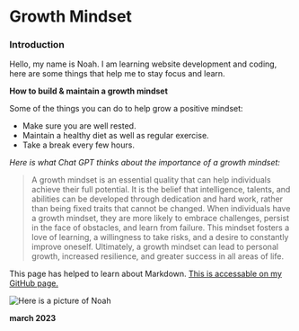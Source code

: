 # Growth Mindset

### Introduction

Hello, my name is Noah. I am learning website development and coding, here are some things that help me to stay focus and learn.

**How to build & maintain a growth mindset**

Some of the things you can do to help grow a positive mindset:

- Make sure you are well rested. 
- Maintain a healthy diet as well as regular exercise.
- Take a break every few hours.

*Here is what Chat GPT thinks about the importance of a growth mindset:*

> A growth mindset is an essential quality that can help individuals achieve their full potential. It is the belief that intelligence, talents, and abilities can be developed through dedication and hard work, rather than being fixed traits that cannot be changed. When individuals have a growth mindset, they are more likely to embrace challenges, persist in the face of obstacles, and learn from failure. This mindset fosters a love of learning, a willingness to take risks, and a desire to constantly improve oneself. Ultimately, a growth mindset can lead to personal growth, increased resilience, and greater success in all areas of life.

This page has helped to learn about Markdown. [This is accessable on my GitHub page.](https://github.com/noahpee)

![Here is a picture of Noah](https://www.elc.co.uk/medias/540451-540451-10-.jpg-1200Wx1200H?context=bWFzdGVyfGltYWdlc3wxMjczMzh8aW1hZ2UvanBlZ3xpbWFnZXMvaGE2L2g5Ny8xMTM2ODQ4NzI4ODg2Mi5qcGd8OTZiZGFjZmNiNzkwOTA2YWY2MWJlY2UwMWZkNjNiNjU2ZTI2MGFmMzk5MTIzNjFlNTZhZjIxZDA5YTU4M2FiYg)

**march 2023**